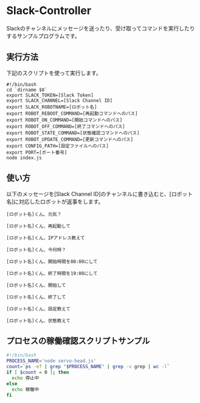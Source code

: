# Slack-Controller

Slackのチャンネルにメッセージを送ったり、受け取ってコマンドを実行したりするサンプルプログラムです。

## 実行方法

下記のスクリプトを使って実行します。

```
#!/bin/bash
cd `dirname $0`
export SLACK_TOKEN=[Slack Token]
export SLACK_CHANNEL=[Slack Channel ID]
export SLACK_ROBOTNAME=[ロボット名]
export ROBOT_REBOOT_COMMAND=[再起動コマンドへのパス]
export ROBOT_ON_COMMAND=[開始コマンドへのパス]
export ROBOT_OFF_COMMAND=[終了コマンドへのパス]
export ROBOT_STATE_COMMAND=[状態確認コマンドへのパス]
export ROBOT_UPDATE_COMMAND=[更新コマンドへのパス]
export CONFIG_PATH=[設定ファイルへのパス]
export PORT=[ポート番号]
node index.js
```

## 使い方

以下のメッセージを[Slack Channel ID]のチャンネルに書き込むと、[ロボット名]に対応したロボットが返事をします。

```
[ロボット名]くん、元気？
```

```
[ロボット名]くん、再起動して
```

```
[ロボット名]くん、IPアドレス教えて
```

```
[ロボット名]くん、今何時？
```

```
[ロボット名]くん、開始時間を08:00にして
```

```
[ロボット名]くん、終了時間を19:00にして
```

```
[ロボット名]くん、開始して
```

```
[ロボット名]くん、終了して
```

```
[ロボット名]くん、設定教えて
```

```
[ロボット名]くん、状態教えて
```

## プロセスの稼働確認スクリプトサンプル

```bash
#!/bin/bash
PROCESS_NAME='node servo-head.js'
count=`ps -ef | grep "$PROCESS_NAME" | grep -v grep | wc -l`
if [ $count = 0 ]; then
  echo 停止中
else
  echo 稼働中
fi
```
